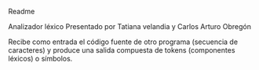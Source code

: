 Readme

Analizador léxico
Presentado por Tatiana velandia y Carlos Arturo Obregón

Recibe como entrada el código fuente de otro programa (secuencia de caracteres) y produce una salida compuesta de tokens (componentes léxicos) o símbolos.
